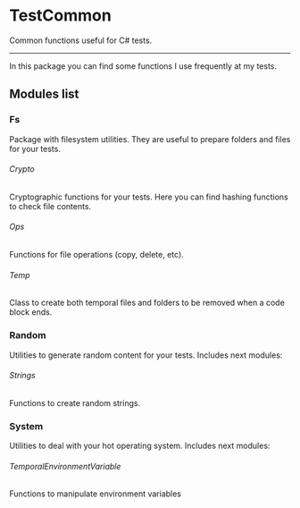 ﻿# TestCommon
Common functions useful for C# tests.
____

In this package you can find some functions I use frequently at my tests.

## Modules list
### Fs
Package with filesystem utilities. They are useful to prepare folders and files for your tests.
###### Crypto
Cryptographic functions for your tests. Here you can find hashing functions to check file contents.
###### Ops
Functions for file operations (copy, delete, etc).
###### Temp
Class to create both temporal files and folders to be removed when a code block ends.
### Random
Utilities to generate random content for your tests. Includes next modules:
###### Strings
Functions to create random strings.
### System
Utilities to deal with your hot operating system. Includes next modules:
###### TemporalEnvironmentVariable
Functions to manipulate environment variables